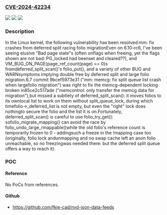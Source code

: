 ### [CVE-2024-42234](https://cve.mitre.org/cgi-bin/cvename.cgi?name=CVE-2024-42234)
![](https://img.shields.io/static/v1?label=Product&message=Linux&color=blue)
![](https://img.shields.io/static/v1?label=Version&message=9bcef5973e31%3C%20fc7facce686b%20&color=brighgreen)
![](https://img.shields.io/static/v1?label=Vulnerability&message=n%2Fa&color=brighgreen)

### Description

In the Linux kernel, the following vulnerability has been resolved:mm: fix crashes from deferred split racing folio migrationEven on 6.10-rc6, I've been seeing elusive "Bad page state"s (often onflags when freeing, yet the flags shown are not bad: PG_locked had beenset and cleared??), and VM_BUG_ON_PAGE(page_ref_count(page) == 0)s fromdeferred_split_scan()'s folio_put(), and a variety of other BUG and WARNsymptoms implying double free by deferred split and large folio migration.6.7 commit 9bcef5973e31 ("mm: memcg: fix split queue list crash when largefolio migration") was right to fix the memcg-dependent locking broken in85ce2c517ade ("memcontrol: only transfer the memcg data for migration"),but missed a subtlety of deferred_split_scan(): it moves folios to its ownlocal list to work on them without split_queue_lock, during which timefolio->_deferred_list is not empty, but even the "right" lock does nothingto secure the folio and the list it is on.Fortunately, deferred_split_scan() is careful to use folio_try_get(): sofolio_migrate_mapping() can avoid the race by folio_undo_large_rmappable()while the old folio's reference count is temporarily frozen to 0 - addingsuch a freeze in the !mapping case too (originally, folio lock andunmapping and no swap cache left an anon folio unreachable, so no freezingwas needed there: but the deferred split queue offers a way to reach it).

### POC

#### Reference
No PoCs from references.

#### Github
- https://github.com/fkie-cad/nvd-json-data-feeds

